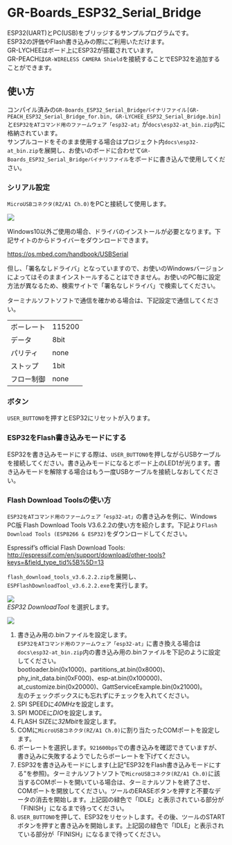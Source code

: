 # GR-Boards_ESP32_Serial_Bridge
ESP32(UART)とPC(USB)をブリッジするサンプルプログラムです。  
ESP32の評価やFlash書き込みの際にご利用いただけます。  
GR-LYCHEEはボード上にESP32が搭載されています。  
GR-PEACHは``GR-WIRELESS CAMERA Shield``を接続することでESP32を追加することができます。  

## 使い方
コンパイル済みの``GR-Boards_ESP32_Serial_Bridgeバイナリファイル[GR-PEACH_ESP32_Serial_Bridge_for.bin, GR-LYCHEE_ESP32_Serial_Bridge.bin]``と``ESP32をATコマンド用のファームウェア「esp32-at」``が`docs\esp32-at_bin.zip`内に格納されています。  
サンプルコードをそのまま使用する場合はプロジェクト内`docs\esp32-at_bin.zip`を展開し、お使いのボードに合わせて``GR-Boards_ESP32_Serial_Bridgeバイナリファイル``をボードに書き込んで使用してください。  

### シリアル設定
``MicroUSBコネクタ(RZ/A1 Ch.0)``をPCと接続して使用します。  

![](docs/img/usb0_and_button.jpg)  

Windows10以外ご使用の場合、ドライバのインストールが必要となります。下記サイトのからドライバーをダウンロードできます。  

https://os.mbed.com/handbook/USBSerial

但し、「署名なしドライバ」となっていますので、お使いのWindowsバージョンによってはそのままインストールすることはできません。お使いのPC毎に設定方法が異なるため、検索サイトで「署名なしドライバ」で検索してください。  

ターミナルソフトソフトで通信を確かめる場合は、下記設定で通信してください。  

|            |        |
|:-----------|:-------|
| ボーレート | 115200 |
| データ     | 8bit   |
| パリティ   | none   |
| ストップ   | 1bit   |
| フロー制御 | none   |

### ボタン
`USER_BUTTON0`を押すとESP32にリセットが入ります。  

### ESP32をFlash書き込みモードにする
ESP32を書き込みモードにする際は、`USER_BUTTON0`を押しながらUSBケーブルを接続してください。書き込みモードになるとボード上のLED1が光ります。書き込みモードを解除する場合はもう一度USBケーブルを接続しなおしてください。  

### Flash Download Toolsの使い方
``ESP32をATコマンド用のファームウェア「esp32-at」``の書き込みを例に、Windows PC版 Flash Download Tools V3.6.2.2の使い方を紹介します。下記より``Flash Download Tools (ESP8266 & ESP32)``をダウンロードしてください。  

Espressif’s official Flash Download Tools:  
http://espressif.com/en/support/download/other-tools?keys=&field_type_tid%5B%5D=13


`flash_download_tools_v3.6.2.2.zip`を展開し、`ESPFlashDownloadTool_v3.6.2.2.exe`を実行します。  

![](docs/img/esp32_tool_1.jpg)  
*ESP32 DownloadTool* を選択します。  

![](docs/img/esp32_tool_2.jpg)  

1. 書き込み用の.binファイルを設定します。  
  ``ESP32をATコマンド用のファームウェア「esp32-at」``に書き換える場合は`docs\esp32-at_bin.zip`内の書き込み用の.binファイルを下記のように設定してください。  
  bootloader.bin(0x1000)、partitions_at.bin(0x8000)、phy_init_data.bin(0xF000)、esp-at.bin(0x100000)、at_customize.bin(0x20000)、GattServiceExample.bin(0x21000)。  
  左のチェックボックスにも忘れずにチェックを入れてください。  
2. SPI SPEEDに*40MHz*を設定します。  
3. SPI MODEに*DIO*を設定します。  
4. FLASH SIZEに*32Mbit*を設定します。  
5. COMに``MicroUSBコネクタ(RZ/A1 Ch.0)``に割り当たったCOMポートを設定します。  
6. ボーレートを選択します。``921600bps``での書き込みを確認できていますが、書き込みに失敗するようでしたらボーレートを下げてください。
7. ESP32を書き込みモードにします(上記"ESP32をFlash書き込みモードにする"を参照)。ターミナルソフトソフトで``MicroUSBコネクタ(RZ/A1 Ch.0)``に該当するCOMポートを開いている場合は、ターミナルソフトを終了させ、COMポートを開放してください。ツールのERASEボタンを押すと不要なデータの消去を開始します。上記図の緑色で「IDLE」と表示されている部分が「FINISH」になるまで待ってください。  
8. `USER_BUTTON0`を押して、ESP32をリセットします。その後、ツールのSTARTボタンを押すと書き込みを開始します。上記図の緑色で「IDLE」と表示されている部分が「FINISH」になるまで待ってください。  
